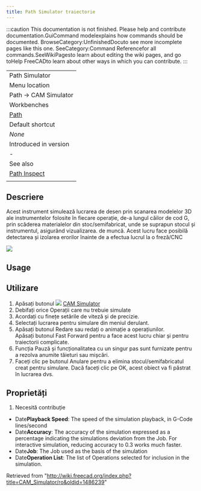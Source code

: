 ```yaml
---
title: Path Simulator traiectorie
---
```


:::caution
This documentation is not finished. Please help and contribute documentation.GuiCommand modelexplains how commands should be documented. BrowseCategory:UnfinishedDocuto see more incomplete pages like this one. SeeCategory:Command Referencefor all commands.SeeWikiPagesto learn about editing the wiki pages, and go toHelp FreeCADto learn about other ways in which you can contribute.
:::

|                                              |
| -------------------------------------------- |
| Path Simulator                               |
| Menu location                                |
| Path → CAM Simulator                         |
| Workbenches                                  |
| [Path](/Path_Workbench "Path Workbench")     |
| Default shortcut                             |
| _None_                                       |
| Introduced in version                        |
| -                                            |
| See also                                     |
| [Path Inspect](/Path_Inspect "Path Inspect") |
|                                              |

## Descriere

Acest instrument simulează lucrarea de desen prin scanarea modelelor 3D ale instrumentelor folosite în fiecare operație, de-a lungul căilor de cod G, prin scăderea materialelor din stoc/semifabricat, unde se suprapun stocul și instrumentul, asigurând vizualizarea. de muncă. Acest lucru face posibilă detectarea și izolarea erorilor înainte de a efectua lucrul la o freză/CNC

![](/images/Path-Simulation.gif)

## Usage

## Utilizare

1. Apăsați butonul ![](/images/Path_Simulator.png) [CAM Simulator](/Path_Simulator "Path Simulator")
2. Debifați orice Operații care nu trebuie simulate
3. Acordați cu finețe setările de viteză și de precizie.
4. Selectați lucrarea pentru simulare din meniul derulant.
5. Apăsați butonul Redare sau redați o animație a operațiunilor.  
   Apăsați butonul Fast Forward pentru a face acest lucru chiar și pentru traiectorii complicate.
6. Funcția Pauză și funcționalitatea cu un singur pas sunt furnizate pentru a rezolva anumite tăieturi sau mișcări.
7. Faceți clic pe butonul Anulare pentru a elimina stocul/semifabricatul creat pentru simulare. Dacă faceți clic pe OK, acest obiect va fi păstrat în lucrarea dvs.

## Proprietăți

1. Necesită contribuție

- Date**Playback Speed**: The speed of the simulation playback, in G-Code lines/second
- Date**Accuracy**: The accuracy of the simulation expressed as a percentage indicating the simulations deviation from the Job. For interactive simulation, reducing accuracy to 0.3 works much faster.
- Date**Job**: The Job used as the basis of the simulation
- Date**Operation List**: The list of Operations selected for inclusion in the simulation.

Retrieved from "<http://wiki.freecad.org/index.php?title=CAM_Simulator/ro&oldid=1486239>"
